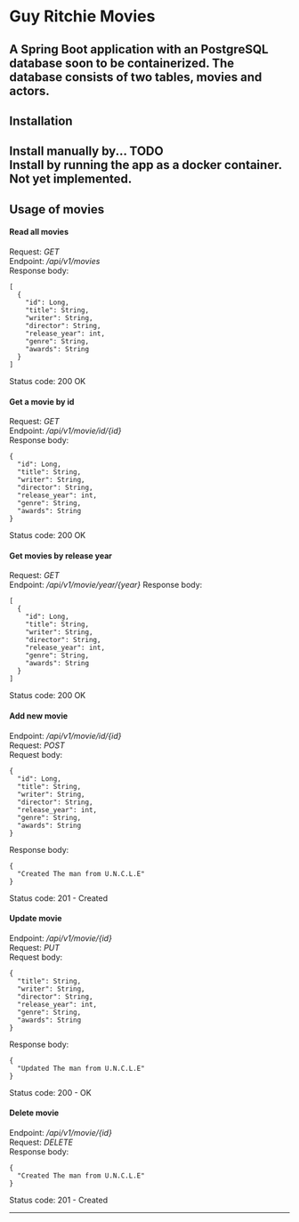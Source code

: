 # Guy Ritchie Movies
A Spring Boot application with an PostgreSQL database soon to be containerized.
The database consists of two tables, movies and actors. 
---
## Installation
Install manually by... TODO   
Install by running the app as a docker container. Not yet implemented.
---
## Usage of movies  
#### Read all movies    
Request: *GET*   
Endpoint: */api/v1/movies*   
Response body:
```
[
  {
    "id": Long,
    "title": String,
    "writer": String,
    "director": String,
    "release_year": int,
    "genre": String,
    "awards": String
  }
]
```
Status code: 200 OK
#### Get a movie by id
Request: *GET*   
Endpoint: */api/v1/movie/id/{id}*    
Response body:
```
{
  "id": Long,
  "title": String,
  "writer": String,
  "director": String,
  "release_year": int,
  "genre": String,
  "awards": String
}
```    
Status code: 200 OK

#### Get movies by release year
Request: *GET*   
Endpoint: */api/v1/movie/year/{year}*
Response body:
```
[
  {
    "id": Long,
    "title": String,
    "writer": String,
    "director": String,
    "release_year": int,
    "genre": String,
    "awards": String
  }
]
```   
Status code: 200 OK
#### Add new movie    
Endpoint: */api/v1/movie/id/{id}*    
Request: *POST*    
Request body:     
```
{
  "id": Long,
  "title": String,
  "writer": String,
  "director": String,
  "release_year": int,
  "genre": String,
  "awards": String
}
```  

Response body:
```
{
  "Created The man from U.N.C.L.E"
}
```
Status code: 201 - Created     
#### Update movie
Endpoint: */api/v1/movie/{id}*    
Request: *PUT*    
Request body:
```
{
  "title": String,
  "writer": String,
  "director": String,
  "release_year": int,
  "genre": String,
  "awards": String
}
```  

Response body:
```
{
  "Updated The man from U.N.C.L.E"
}
```
Status code: 200 - OK     
#### Delete movie
Endpoint: */api/v1/movie/{id}*    
Request: *DELETE*        
Response body:
```
{
  "Created The man from U.N.C.L.E"
}
```      

Status code: 201 - Created

---